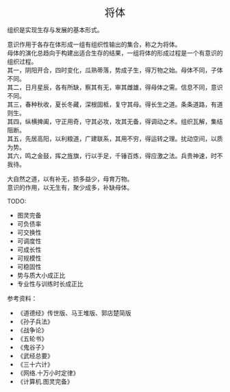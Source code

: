 <center><font size=5>将体</font></center>

组织是实现生存与发展的基本形式。<br>

意识作用于各存在体形成一组有组织性输出的集合，称之为将体。<br/>
母体的演化总趋向于构建出适合生存的结果，一组将体的形成过程是一个有意识的组织过程。<br/>
其一，阴阳开合，四时变化，瓜熟蒂落，势成子生，得万物之始。母体不同，子体不同。<br/>
其二，日月星辰，各有所缺，察其有无，审其雌雄，得母体之需。信息不同，意识不同。<br/>
其三，春种秋收，夏长冬藏，深根固柢，复守其母。得长生之道。条条道路，有道则生。<br/>
其四，纵横捭阖，守正用奇，守其必攻，攻其无备，得调动之术。组织瓦解，集结阻断。<br/>
其五，先居高阳，以利粮道，广建联系，其用不穷，得运转之理。扰动空间，以质为势。<br/>
其六，鸣之金鼓，挥之旌旗，行以手足，千锤百炼，得应激之法。兵贵神速，时不我待。<br/>

大自然之道，以有补无，损多益少，母育万物。<br/>
意识的作用，以无生有，聚少成多，补缺母体。<br/>

TODO: 
* 图灵完备
* 可负债率
* 可交换性
* 可调度性
* 可成长性
* 可规模性
* 可稳固性
* 势与质大小成正比
* 专业性与训练时长成正比

参考资料：
* 《道德经》传世版、马王堆版、郭店楚简版
* 《孙子兵法》
* 《战争论》
* 《五轮书》
* 《鬼谷子》
* 《武经总要》
* 《三十六计》
* 《网络.十万小时定律》
* 《计算机.图灵完备》

